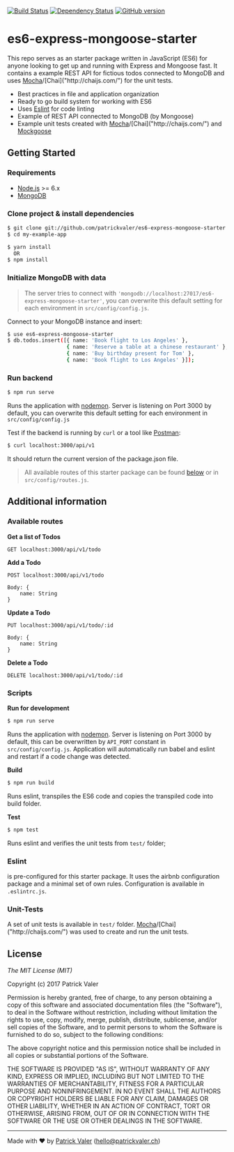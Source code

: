 [![Build Status](https://travis-ci.org/patrickvaler/es6-express-mongoose-starter.svg?branch=master)](https://travis-ci.org/patrickvaler/es6-express-mongoose-starter) [![Dependency Status](https://david-dm.org/patrickvaler/es6-express-mongoose-starter/status.svg?style=flat)](https://david-dm.org/patrickvaler/es6-express-mongoose-starter) [![GitHub version](https://badge.fury.io/gh/patrickvaler%2Fes6-express-mongoose-starter.svg)](https://badge.fury.io/gh/patrickvaler%2Fes6-express-mongoose-starter)


# es6-express-mongoose-starter 
This repo serves as an starter package written in JavaScript (ES6) for anyone looking to get up and running with Express and Mongoose fast. It contains a example REST API for fictious todos connected to MongoDB and uses [Mocha]("https://mochajs.org/")/[Chai]("http://chaijs.com/") for the unit tests.

- Best practices in file and application organization
- Ready to go build system for working with ES6
- Uses [Eslint]("http://eslint.org/") for code linting
- Example of REST API connected to MongoDB (by Mongoose)
- Example unit tests created with [Mocha]("https://mochajs.org/")/[Chai]("http://chaijs.com/") and [Mockgoose]("https://github.com/mockgoose/mockgoose")

## Getting Started

### Requirements
- [Node.js]("https://nodejs.org/") >= 6.x
- [MongoDB]("https://docs.mongodb.com/manual/installation/")

### Clone project & install dependencies
```bash
$ git clone git://github.com/patrickvaler/es6-express-mongoose-starter ./my-example-app
$ cd my-example-app

$ yarn install
  OR
$ npm install
```

### Initialize MongoDB with data
> The server tries to connect with `'mongodb://localhost:27017/es6-express-mongoose-starter'`, you can overwrite this default setting for each environment in `src/config/config.js`.

Connect to your MongoDB instance and insert:
```bash
$ use es6-express-mongoose-starter
$ db.todos.insert([{ name: 'Book flight to Los Angeles' },
                   { name: 'Reserve a table at a chinese restaurant' },
                   { name: 'Buy birthday present for Tom' },
                   { name: 'Book flight to Los Angeles' }]);
```

### Run backend
```bash
$ npm run serve
```
Runs the application with [nodemon]("https://nodemon.io/"). Server is listening on Port 3000 by default, you can overwrite this default setting for each environment in `src/config/config.js`

Test if the backend is running by `curl` or a tool like [Postman]("https://www.getpostman.com/"):
```bash
$ curl localhost:3000/api/v1
```
It should return the current version of the package.json file.

> All available routes of this starter package can be found [below](#availableRoutes) or in `src/config/routes.js`.

## Additional information
### <a name="availableRoutes">Available routes</a>

**Get a list of Todos**
```
GET localhost:3000/api/v1/todo
```

**Add a Todo**
```
POST localhost:3000/api/v1/todo

Body: {
    name: String
}
```

**Update a Todo**
```
PUT localhost:3000/api/v1/todo/:id

Body: {
    name: String
}
```

**Delete a Todo**
```
DELETE localhost:3000/api/v1/todo/:id
```

### Scripts
**Run for development**
```bash
$ npm run serve
```
Runs the application with [nodemon]("https://nodemon.io/"). Server is listening on Port 3000 by default, this can be overwritten by `API_PORT` constant in `src/config/config.js`. Application will automatically run babel and eslint and restart if a code change was detected.

**Build**
```bash
$ npm run build
```
Runs eslint, transpiles the ES6 code and copies the transpiled code into build folder.

**Test**
```bash
$ npm test
```
Runs eslint and verifies the unit tests from `test/` folder;

### Eslint
 is pre-configured for this starter package. It uses the airbnb configuration package and a minimal set of own rules. Configuration is available in `.eslintrc.js`.

### Unit-Tests
A set of unit tests is available in `test/` folder. [Mocha]("https://mochajs.org/")/[Chai]("http://chaijs.com/") was used to create and run the unit tests.


## License

*The MIT License (MIT)*

Copyright (c) 2017 Patrick Valer

Permission is hereby granted, free of charge, to any person obtaining a copy of this software and associated documentation files (the "Software"), to deal in the Software without restriction, including without limitation the rights to use, copy, modify, merge, publish, distribute, sublicense, and/or sell copies of the Software, and to permit persons to whom the Software is furnished to do so, subject to the following conditions:

The above copyright notice and this permission notice shall be included in all copies or substantial portions of the Software.

THE SOFTWARE IS PROVIDED "AS IS", WITHOUT WARRANTY OF ANY KIND, EXPRESS OR IMPLIED, INCLUDING BUT NOT LIMITED TO THE WARRANTIES OF MERCHANTABILITY, FITNESS FOR A PARTICULAR PURPOSE AND NONINFRINGEMENT. IN NO EVENT SHALL THE AUTHORS OR COPYRIGHT HOLDERS BE LIABLE FOR ANY CLAIM, DAMAGES OR OTHER LIABILITY, WHETHER IN AN ACTION OF CONTRACT, TORT OR OTHERWISE, ARISING FROM, OUT OF OR IN CONNECTION WITH THE SOFTWARE OR THE USE OR OTHER DEALINGS IN THE SOFTWARE.

---
Made with ♥ by [Patrick Valer]("http://www.patrickvaler.ch") (<hello@patrickvaler.ch>)